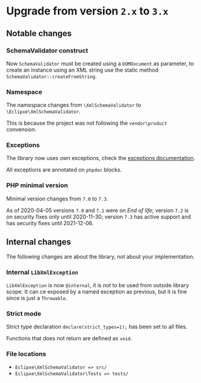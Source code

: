 # Upgrade from version `2.x` to `3.x`

## Notable changes

### SchemaValidator construct

Now `SchemaValidator` must be created using a `DOMDocument` as parameter, to create an instance using
an XML string use the static method `SchemaValidator::createFromString`. 

### Namespace

The namespace changes from `\XmlSchemaValidator` to `\Eclipxe\XmlSchemaValidator`.

This is because the project was not following the `vendor\product` convension.

### Exceptions

The library now uses own exceptions, check the [exceptions documentation](Exceptions.md).

All exceptions are annotated on `phpdoc` blocks.

### PHP minimal version

Minimal version changes from `7.0` to `7.3`.

As of 2020-04-05 versions `7.0` and `7.1` were on *End of life*;
version `7.2` is on security fixes only until 2020-11-30;
version `7.3` has active support and has security fixes until 2021-12-06.

## Internal changes

The following changes are about the library, not about your implementation.

### Internal `LibXmlException`

`LibXmlException` is now `@internal`, it is not to be used from outside library scope. It can ce exposed
by a named exception as previous, but it is fine since is just a `Throwable`.

### Strict mode

Strict type declaration `declare(strict_types=1);` has been set to all files.

Functions that does not return are defined as `void`.

### File locations

- `Eclipxe\XmlSchemaValidator => src/`
- `Eclipxe\XmlSchemaValidator\Tests => tests/`
